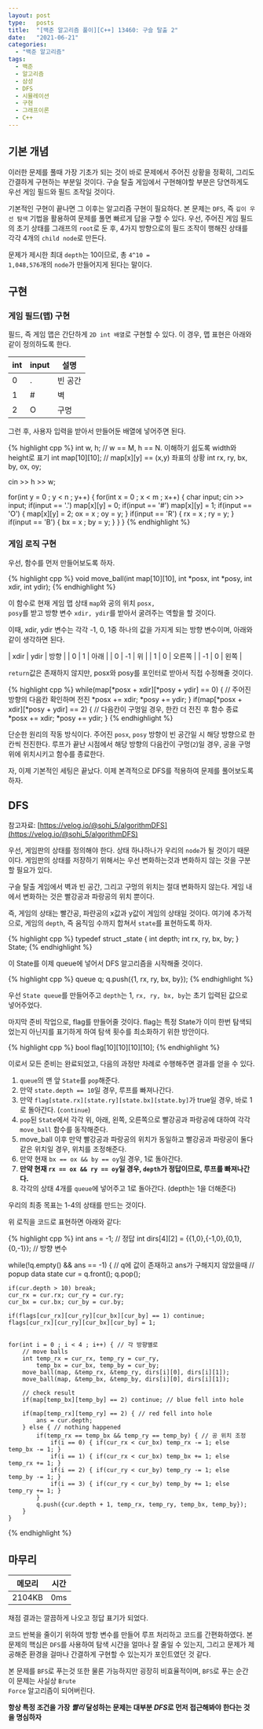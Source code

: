 ```yaml
---
layout: post
type:   posts
title:  "[백준 알고리즘 풀이][C++] 13460: 구슬 탈출 2"
date:   "2021-06-21"
categories:
  - "백준 알고리즘"
tags:
  - 백준
  - 알고리즘
  - 삼성
  - DFS
  - 시뮬레이션
  - 구현
  - 그래프이론
  - C++
---
```


## 기본 개념

이러한 문제를 풀때 가장 기초가 되는 것이 바로 문제에서 주어진 상황을 정확히, 그리도 간결하게 구현하는 부분일 것이다.
구슬 탈출 게임에서 구현해야할 부분은 당연하게도 우선 게임 필드와 필드 조작일 것이다.

기본적인 구현이 끝나면 그 이후는 알고리즘 구현이 필요하다. 본 문제는 <code>DFS</code>, 즉 <code>깊이 우선 탐색</code> 기법을 활용하여 문제를 풀면 빠르게 답을 구할 수 있다.
우선, 주어진 게임 필드의 초기 상태를 그래프의 <code>root</code>로 둔 후, 4가지 방향으로의 필드 조작이 행해진 상태를 각각 4개의 <code>child node</code>로 만든다.

문제가 제시한 최대 <code>depth</code>는 10이므로, 총 <code>4^10 = 1,048,576</code>개의 <code>node</code>가 만들어지게 된다는 말이다.


## 구현

### 게임 필드(맵) 구현

필드, 즉 게임 맵은 간단하게 <code>2D int 배열</code>로 구현할 수 있다. 이 경우, 맵 표현은 아래와 같이 정의하도록 한다.

| int | input | 설명 |
| --- | ----- | --- |
| 0 | . | 빈 공간 |
| 1 | # | 벽 |
| 2 | O | 구멍 |

그런 후, 사용자 입력을 받아서 만들어둔 배열에 넣어주면 된다.

{% highlight cpp %}
int w, h; // w == M, h == N. 이해하기 쉽도록 width와 height로 표기
int map[10][10]; // map[x][y] == (x,y) 좌표의 상황
int rx, ry, bx, by, ox, oy;

cin >> h >> w;

for(int y = 0 ; y < n ; y++) {
	for(int x = 0 ; x < m ; x++) { 
		char input;
		cin >> input;
		if(input == '.') map[x][y] = 0;
		if(input == '#') map[x][y] = 1;
		if(input == 'O') { map[x][y] = 2; ox = x ; oy = y; }
		if(input == 'R') { rx = x ; ry = y; }
		if(input == 'B') { bx = x ; by = y; }
	}
}
{% endhighlight %}



### 게임 로직 구현

우선, 함수를 먼저 만들어보도록 하자.

{% highlight cpp %}
void move_ball(int map[10][10], int *posx, int *posy, int xdir, int ydir);
{% endhighlight %}

이 함수로 현재 게임 맵 상태 <code>map</code>와 공의 위치 <code>posx, posy</code>를 받고 방향 변수 <code>xdir, ydir</code>를 받아서 굴려주는 역할을 할 것이다.

이때, xdir, ydir 변수는 각각 -1, 0, 1중 하나의 값을 가지게 되는 방향 변수이며, 아래와 같이 생각하면 된다.

| xdir | ydir | 방향 |
| 0 | 1 | 아래 |
| 0 | -1 | 위 |
| 1 | 0 | 오른쪽 |
| -1 | 0 | 왼쪽 |

<code>return</code>값은 존재하지 않지만, posx와 posy를 포인터로 받아서 직접 수정해줄 것이다.

{% highlight cpp %}
while(map[*posx + xdir][*posy + ydir] == 0) { // 주어진 방향의 다음칸 확인하며 전진
	*posx += xdir;
	*posy += ydir;
}
if(map[*posx + xdir][*posy + ydir] == 2) { // 다음칸이 구멍일 경우, 한칸 더 전진 후 함수 종료
	*posx += xdir;
	*posy += ydir;
}
{% endhighlight %}

단순한 원리의 작동 방식이다. 주어진 <code>posx</code>, <code>posy</code> 방향이 빈 공간일 시 해당 방향으로 한칸씩 전진한다. 루프가 끝난 시점에서 해당 방향의 다음칸이 구멍(<code>2</code>)일 경우, 공을 구멍 위에 위치시키고 함수를 종료한다.

자, 이제 기본적인 세팅은 끝났다. 이제 본격적으로 DFS를 적용하여 문제를 풀어보도록 하자.


## DFS

참고자료: [https://velog.io/@sohi_5/algorithmDFS](https://velog.io/@sohi_5/algorithmDFS)

우선, 게임판의 상태를 정의해야 한다. 상태 하나하나가 우리의 <code>node</code>가 될 것이기 때문이다. 게임판의 상태를 저장하기 위해서는 우선 변화하는것과 변화하지 않는 것을 구분할 필요가 있다.

구슬 탈출 게임에서 벽과 빈 공간, 그리고 구멍의 위치는 절대 변화하지 않는다. 게임 내에서 변화하는 것은 빨강공과 파랑공의 위치 뿐이다.

즉, 게임의 상태는 빨간공, 파란공의 x값과 y값이 게임의 상태일 것이다. 여기에 추가적으로, 게임의 <code>depth</code>, 즉 움직임 수까지 합쳐서 <code>state</code>를 표현하도록 하자.

{% highlight cpp %}
typedef struct _state {
	int depth;
	int rx, ry, bx, by;
} State;
{% endhighlight %}

이 State를 이제 queue에 넣어서 DFS 알고리즘을 시작해줄 것이다.

{% highlight cpp %}
queue<State> q;
q.push({1, rx, ry, bx, by});
{% endhighlight %}

우선 <code>State queue</code>를 만들어주고 <code>depth</code>는 1, <code>rx, ry, bx, by</code>는 초기 입력된 값으로 넣어주었다.

마지막 준비 작업으로, flag를 만들어줄 것이다. flag는 특정 State가 이미 한번 탐색되었는지 아닌지를 표기하게 하여 탐색 횟수를 최소화하기 위한 방안이다.

{% highlight cpp %}
bool flag[10][10][10][10];
{% endhighlight %}

이로서 모든 준비는 완료되었고, 다음의 과정만 차례로 수행해주면 결과를 얻을 수 있다.

1. <code>queue</code>의 맨 앞 <code>State</code>를 <code>pop</code>해준다.
 1. 만약 <code>state.depth == 10</code>일 경우, 루프를 빠져나간다.
 2. 만약 <code>flag[state.rx][state.ry][state.bx][state.by]</code>가 true일 경우, 바로 1로 돌아간다. (<code>continue</code>)
2. <code>pop</code>된 <code>State</code>에서 각각 위, 아래, 왼쪽, 오른쪽으로 빨강공과 파랑공에 대하여 각각 <code>move_ball</code> 함수를 동작해준다.
 1. move_ball 이후 만약 빨강공과 파랑공의 위치가 동일하고 빨강공과 파랑공이 둘다 같은 위치일 경우, 위치를 조정해준다.
 2. 만약 현재 <code>bx == ox && by == oy</code>일 경우, 1로 돌아간다.
 3. **만약 현재 <code>rx == ox && ry == oy</code>일 경우, <code>depth</code>가 정답이므로, 루프를 빠져나간다.**
4. 각각의 상태 4개를 <code>queue</code>에 넣어주고 1로 돌아간다. (depth는 1을 더해준다)

우리의 최종 목표는 1-4의 상태를 만드는 것이다.

위 로직을 코드로 표현하면 아래와 같다:

{% highlight cpp %}
int ans = -1; // 정답
int dirs[4][2] = {{1,0},{-1,0},{0,1},{0,-1}}; // 방향 변수

while(!q.empty() && ans == -1) { // q에 값이 존재하고 ans가 구해지지 않았을때
	// popup data
	state cur = q.front();
	q.pop();

	if(cur.depth > 10) break;
	cur_rx = cur.rx; cur_ry = cur.ry;
	cur_bx = cur.bx; cur_by = cur.by;

	if(flags[cur_rx][cur_ry][cur_bx][cur_by] == 1) continue;
	flags[cur_rx][cur_ry][cur_bx][cur_by] = 1;


	for(int i = 0 ; i < 4 ; i++) { // 각 방향별로
		// move balls
		int temp_rx = cur_rx, temp_ry = cur_ry,
			temp_bx = cur_bx, temp_by = cur_by;
		move_ball(map, &temp_rx, &temp_ry, dirs[i][0], dirs[i][1]);
		move_ball(map, &temp_bx, &temp_by, dirs[i][0], dirs[i][1]);

		// check result
		if(map[temp_bx][temp_by] == 2) continue; // blue fell into hole

		if(map[temp_rx][temp_ry] == 2) { // red fell into hole
			ans = cur.depth;
		} else { // nothing happened
			if(temp_rx == temp_bx && temp_ry == temp_by) { // 공 위치 조정
				if(i == 0) { if(cur_rx < cur_bx) temp_rx -= 1; else temp_bx -= 1; }
				if(i == 1) { if(cur_rx < cur_bx) temp_bx += 1; else temp_rx += 1; }
				if(i == 2) { if(cur_ry < cur_by) temp_ry -= 1; else temp_by -= 1; }
				if(i == 3) { if(cur_ry < cur_by) temp_by += 1; else temp_ry += 1; }
			}
			q.push({cur.depth + 1, temp_rx, temp_ry, temp_bx, temp_by});
		}
	}
{% endhighlight %}


## 마무리

| 메모리 | 시간 |
| ----- | --- |
| 2104KB | 0ms |

채점 결과는 깔끔하게 나오고 정답 표기가 되었다.

코드 반복을 줄이기 위하여 방항 변수를 만들어 루프 처리하고 코드를 간편화하였다.
본 문제의 핵심은 <code>DFS</code>를 사용하여 탐색 시간을 얼마나 잘 줄일 수 있는지, 그리고 문제가 제공해준 환경을 걸마나 간결하게 구현할 수 있는지가 포인트였던 것 같다.

본 문제를 <code>BFS</code>로 푸는것 또한 물론 가능하지만 굉장히 비효율적이며, <code>BFS</code>로 푸는 순간 이 문제는 사실상 <code>Brute Force</code> 알고리즘이 되어버린다.

**항상 특정 조건을 가장 ***빨리*** 달성하는 문제는 대부분 ***DFS***로 먼저 접근해봐야 한다는 것을 명심하자**
